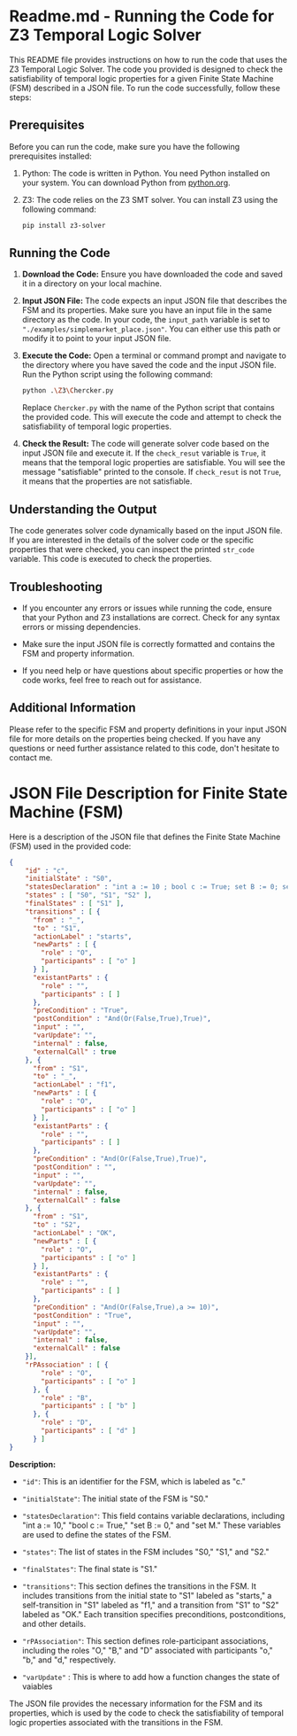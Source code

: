 # Readme.md - Running the Code for Z3 Temporal Logic Solver

This README file provides instructions on how to run the code that uses the Z3 Temporal Logic Solver. The code you provided is designed to check the satisfiability of temporal logic properties for a given Finite State Machine (FSM) described in a JSON file. To run the code successfully, follow these steps:

## Prerequisites

Before you can run the code, make sure you have the following prerequisites installed:

1. Python: The code is written in Python. You need Python installed on your system. You can download Python from [python.org](https://www.python.org/downloads/).

2. Z3: The code relies on the Z3 SMT solver. You can install Z3 using the following command:

   ```bash
   pip install z3-solver
   ```

## Running the Code

1. **Download the Code:** Ensure you have downloaded the code and saved it in a directory on your local machine.

2. **Input JSON File:** The code expects an input JSON file that describes the FSM and its properties. Make sure you have an input file in the same directory as the code. In your code, the `input_path` variable is set to `"./examples/simplemarket_place.json"`. You can either use this path or modify it to point to your input JSON file.

3. **Execute the Code:** Open a terminal or command prompt and navigate to the directory where you have saved the code and the input JSON file. Run the Python script using the following command:

   ```bash
   python .\Z3\Chercker.py
   ```

   Replace `Chercker.py` with the name of the Python script that contains the provided code. This will execute the code and attempt to check the satisfiability of temporal logic properties.

4. **Check the Result:** The code will generate solver code based on the input JSON file and execute it. If the `check_resut` variable is `True`, it means that the temporal logic properties are satisfiable. You will see the message "satisfiable" printed to the console. If `check_resut` is not `True`, it means that the properties are not satisfiable.

## Understanding the Output

The code generates solver code dynamically based on the input JSON file. If you are interested in the details of the solver code or the specific properties that were checked, you can inspect the printed `str_code` variable. This code is executed to check the properties.

## Troubleshooting

- If you encounter any errors or issues while running the code, ensure that your Python and Z3 installations are correct. Check for any syntax errors or missing dependencies.

- Make sure the input JSON file is correctly formatted and contains the FSM and property information.

- If you need help or have questions about specific properties or how the code works, feel free to reach out for assistance.

## Additional Information

Please refer to the specific FSM and property definitions in your input JSON file for more details on the properties being checked. If you have any questions or need further assistance related to this code, don't hesitate to contact me.

# JSON File Description for Finite State Machine (FSM)

Here is a description of the JSON file that defines the Finite State Machine (FSM) used in the provided code:

```json
{
    "id" : "c",
    "initialState" : "S0",
    "statesDeclaration" : "int a := 10 ; bool c := True; set B := 0; set M ",
    "states" : [ "S0", "S1", "S2" ],
    "finalStates" : [ "S1" ],
    "transitions" : [ {
      "from" : "_",
      "to" : "S1",
      "actionLabel" : "starts",
      "newParts" : [ {
        "role" : "O",
        "participants" : [ "o" ]
      } ],
      "existantParts" : {
        "role" : "",
        "participants" : [ ]
      },
      "preCondition" : "True",
      "postCondition" : "And(Or(False,True),True)",
      "input" : "",
      "varUpdate": "",
      "internal" : false,
      "externalCall" : true
    }, {
      "from" : "S1",
      "to" : "_",
      "actionLabel" : "f1",
      "newParts" : [ {
        "role" : "O",
        "participants" : [ "o" ]
      } ],
      "existantParts" : {
        "role" : "",
        "participants" : [ ]
      },
      "preCondition" : "And(Or(False,True),True)",
      "postCondition" : "",
      "input" : "",
      "varUpdate": "",
      "internal" : false,
      "externalCall" : false
    }, {
      "from" : "S1",
      "to" : "S2",
      "actionLabel" : "OK",
      "newParts" : [ {
        "role" : "O",
        "participants" : [ "o" ]
      } ],
      "existantParts" : {
        "role" : "",
        "participants" : [ ]
      },
      "preCondition" : "And(Or(False,True),a >= 10)",
      "postCondition" : "True",
      "input" : "",
      "varUpdate": "",
      "internal" : false,
      "externalCall" : false
    }],
    "rPAssociation" : [ {
        "role" : "O",
        "participants" : [ "o" ]
      }, {
        "role" : "B",
        "participants" : [ "b" ]
      }, {
        "role" : "D",
        "participants" : [ "d" ]
      } ]
}
```

**Description:**

- `"id"`: This is an identifier for the FSM, which is labeled as "c."

- `"initialState"`: The initial state of the FSM is "S0."

- `"statesDeclaration"`: This field contains variable declarations, including "int a := 10," "bool c := True," "set B := 0," and "set M." These variables are used to define the states of the FSM.

- `"states"`: The list of states in the FSM includes "S0," "S1," and "S2."

- `"finalStates"`: The final state is "S1."

- `"transitions"`: This section defines the transitions in the FSM. It includes transitions from the initial state to "S1" labeled as "starts," a self-transition in "S1" labeled as "f1," and a transition from "S1" to "S2" labeled as "OK." Each transition specifies preconditions, postconditions, and other details.

- `"rPAssociation"`: This section defines role-participant associations, including the roles "O," "B," and "D" associated with participants "o," "b," and "d," respectively.

- `"varUpdate"` : This is where to add how a function changes the state of vaiables

The JSON file provides the necessary information for the FSM and its properties, which is used by the code to check the satisfiability of temporal logic properties associated with the transitions in the FSM.